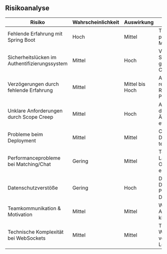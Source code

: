 ## Risikoanalyse

| Risiko                                          | Wahrscheinlichkeit | Auswirkung       | Maßnahme                                                                 |
|------------------------------------------------|--------------------|------------------|--------------------------------------------------------------------------|
| Fehlende Erfahrung mit Spring Boot             | Hoch               | Mittel           | Tutorials durcharbeiten, pair programming, Mentorhilfe einholen         |
| Sicherheitslücken im Authentifizierungssystem  | Mittel             | Hoch             | Verwendung von Spring Security, gründliches Testing und Code Reviews    |
| Verzögerungen durch fehlende Erfahrung         | Mittel             | Mittel bis Hoch  | Agile Methoden, regelmäßige Retrospektiven, Pufferzeiten einplanen      |
| Unklare Anforderungen durch Scope Creep        | Mittel             | Hoch             | Anforderungen früh definieren, Änderungsmanagement etablieren           |
| Probleme beim Deployment                       | Mittel             | Mittel           | CI/CD früh aufsetzen, Deployment frühzeitig testen                      |
| Performanceprobleme bei Matching/Chat          | Gering             | Mittel           | Testdaten nutzen, Lasttests durchführen, Optimierungen einplanen        |
| Datenschutzverstöße                            | Gering             | Hoch             | DSGVO-Schulung, Datenschutzerklärung, Pseudonymisierung von Daten       |
| Teamkommunikation & Motivation                 | Mittel             | Mittel           | Wöchentliche Meetings, Aufgabenverteilung, klare Rollen                 |
| Technische Komplexität bei WebSockets          | Mittel             | Mittel           | Tutorials zu WebSockets, ggf. vereinfachte Chat-Lösung zum Start        |
